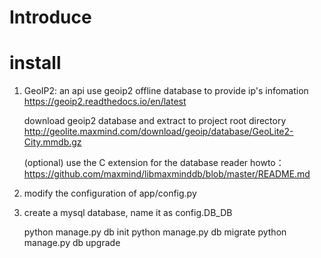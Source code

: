 # Introduce


# install
1. GeoIP2: an api use geoip2 offline database to provide ip's infomation
https://geoip2.readthedocs.io/en/latest
 
    download geoip2 database and extract to project root directory
    http://geolite.maxmind.com/download/geoip/database/GeoLite2-City.mmdb.gz

    (optional) use the C extension for the database reader
    howto：https://github.com/maxmind/libmaxminddb/blob/master/README.md

2. modify the configuration of app/config.py

3. create a mysql database, name it as config.DB_DB


    python manage.py db init
    python manage.py db migrate
    python manage.py db upgrade
    
    